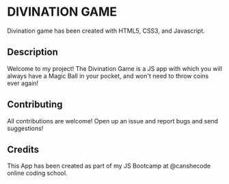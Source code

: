 # DIVINATION GAME
Divination game has been created with HTML5, CSS3, and Javascript.
## Description
Welcome to my project! The Divination Game is a JS app with which you will always have a Magic Ball in your pocket, and won't need to throw coins ever again! 
## Contributing
All contributions are welcome!
Open up an issue and report bugs and send suggestions!
## Credits
This App has been created as part of my JS Bootcamp at @canshecode online coding school.